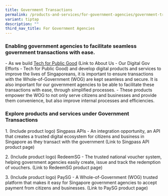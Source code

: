 ```yaml
---
title: Government Transactions
permalink: /products-and-services/for-government-agencies/government-transactions/
variant: tiptap
description: ""
third_nav_title: For Government Agencies
---
```

<h3><strong>Enabling government agencies to facilitate seamless government transactions with ease. </strong></h3>
<p>- As we build <u>Tech for Public Good</u> (Link to About Us - Our Digital
Gov Efforts - Tech for Public Good) and develop digital products and services
to improve the lives of Singaporeans, it is important to ensure transactions
with the Whole-of-Government (WOG) are kept seamless and secure. It is
also important for our government agencies to be able to facilitate these
transactions with ease, through simplified processes. - These products
empower the WOG to not only serve citizens and businesses and provide them
convenience, but also improve internal processes and efficiencies.</p>
<h3><strong>Explore products and services under Government Transactions</strong> </h3>
<p></p>
<p>1. (Include product logo) Singpass APIs - An integration opportunity,
an API that creates a trusted digital ecosystem for citizens and business
in Singapore as they transact with the government (Link to Singpass API
product page)</p>
<p>2. (Include product logo) RedeemSG - The trusted national voucher system,
helping government agencies easily create, issue and track the redemption
of vouchers. (Link to RedeemSG product page)</p>
<p>3. (Include product logo) PaySG - A Whole-of-Government (WOG) trusted
platform that makes it easy for Singapore government agencies to accept
payment from citizens and businesses. (Link to PaySG product page)</p>